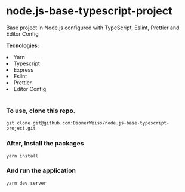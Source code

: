 # node.js-base-typescript-project
Base project in Node.js configured with TypeScript, Eslint, Prettier and Editor Config
</br>

<p><b>Tecnologies:</b></p> 
<li>Yarn</li> 
<li>Typescript</li>
<li>Express </li>
<li>Eslint </li>
<li>Prettier </li>
<li>Editor Config </li>

</br>

### To use, clone this repo.

```
git clone git@github.com:DionerWeiss/node.js-base-typescript-project.git
```

### After, Install the packages

```
yarn install
```
### And run the application

```
yarn dev:server
```
